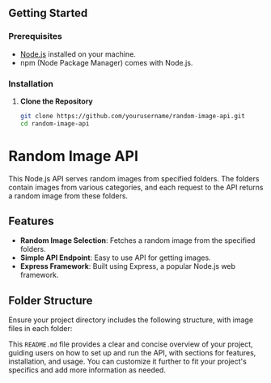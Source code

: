 
## Getting Started

### Prerequisites

- [Node.js](https://nodejs.org/) installed on your machine.
- npm (Node Package Manager) comes with Node.js.

### Installation

1. **Clone the Repository**

   ```bash
   git clone https://github.com/yourusername/random-image-api.git
   cd random-image-api

# Random Image API

This Node.js API serves random images from specified folders. The folders contain images from various categories, and each request to the API returns a random image from these folders.

## Features

- **Random Image Selection**: Fetches a random image from the specified folders.
- **Simple API Endpoint**: Easy to use API for getting images.
- **Express Framework**: Built using Express, a popular Node.js web framework.

## Folder Structure

Ensure your project directory includes the following structure, with image files in each folder:


This `README.md` file provides a clear and concise overview of your project, guiding users on how to set up and run the API, with sections for features, installation, and usage. You can customize it further to fit your project's specifics and add more information as needed.
